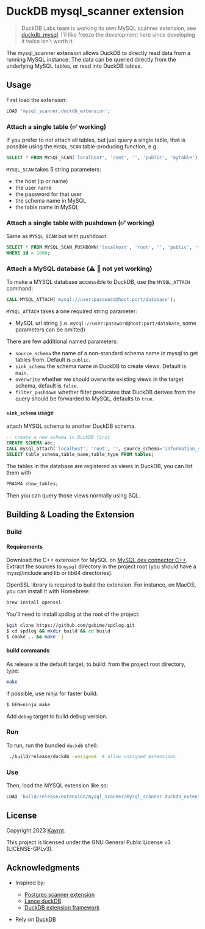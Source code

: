 # DuckDB mysql_scanner extension

> DuckDB Labs team is working its own MySQL scanner extension, see [duckdb_mysql](https://github.com/duckdb/duckdb_mysql). I'll like freeze the development here since developing it twice isn't worth it.

The mysql_scanner extension allows DuckDB to directly read data from a running MySQL instance. The data can be queried directly from the underlying MySQL tables, or read into DuckDB tables.

## Usage

First load the extension:

```SQL
LOAD 'mysql_scanner.duckdb_extension';
```


### Attach a single table (:white_check_mark: working)

If you prefer to not attach all tables, but just query a single table, that is possible using the `MYSQL_SCAN` table-producing function, e.g.


```SQL
SELECT * FROM MYSQL_SCAN('localhost', 'root', '', 'public', 'mytable');
```

`MYSQL_SCAN` takes 5 string parameters:

- the host (ip or name)
- the user name
- the password for that user
- the schema name in MySQL
- the table name in MySQL

### Attach a single table with pushdown (:white_check_mark: working)

Same as `MYSQL_SCAN` but with pushdown.

```SQL
SELECT * FROM MYSQL_SCAN_PUSHDOWN('localhost', 'root', '', 'public', 'mytable')
WHERE id > 1000;
```

### Attach a MySQL database (:warning: :red_circle: not yet working)

To make a MYSQL database accessible to DuckDB, use the `MYSQL_ATTACH` command:

```SQL
CALL MYSQL_ATTACH('mysql://user:password@host:port/database');
```

`MYSQL_ATTACH` takes a one required string parameter:
- MySQL url string (i.e. `mysql://user:password@host:port/database`, some parameters can be omitted)

There are few additional named parameters:

- `source_schema` the name of a non-standard schema name in mysql to get tables from. Default is `public`.
- `sink_schema` the schema name in DuckDB to create views. Default is `main`.
- `overwrite` whether we should overwrite existing views in the target schema, default is `false`.
- `filter_pushdown` whether filter predicates that DuckDB derives from the query should be forwarded to MySQL, defaults to `true`.

#### `sink_schema` usage

attach MYSQL schema to another DuckDB schema.

```sql
-- create a new schema in DuckDB first
CREATE SCHEMA abc;
CALL mysql_attach('localhost', 'root', '', source_schema='information_schema', sink_schema='abc');
SELECT table_schema,table_name,table_type FROM tables;
```

The tables in the database are registered as views in DuckDB, you can list them with

```SQL
PRAGMA show_tables;
```

Then you can query those views normally using SQL.

## Building & Loading the Extension

### Build

#### Requirements

Download the C++ extension for MySQL on [MySQL dev connector C++](https://dev.mysql.com/downloads/connector/cpp/).
Extract the sources to `mysql` directory in the project root (you should have a mysql/include and lib or lib64 directories).

OpenSSL library is required to build the extension. For instance, on MacOS, you can install it with Homebrew:

```sh
brew install openssl
```

You'll need to install spdlog at the root of the project:

```sh
$git clone https://github.com/gabime/spdlog.git
$ cd spdlog && mkdir build && cd build
$ cmake .. && make -j
```

#### build commands

As release is the default target, to build:
from the project root directory, type:

```sh
make
```

if possible, use ninja for faster build:

```sh
$ GEN=ninja make
```

Add `debug` target to build debug version.

### Run

To run, run the bundled `duckdb` shell:

```sh
 ./build/release/duckdb -unsigned  # allow unsigned extensions
```

### Use

Then, load the MYSQL extension like so:

```SQL
LOAD 'build/release/extension/mysql_scanner/mysql_scanner.duckdb_extension';
```

## License

Copyright 2023 [Kayrnt](kayrnt@gmail.com).

This project is licensed under the GNU General Public License v3 (LICENSE-GPLv3).

## Acknowledgments

- Inspired by:
  - [Postgres scanner extension](https://github.com/duckdblabs/postgres_scanner)
  - [Lance duckDB](https://github.com/lancedb/lance/blob/main/integration/duckdb_lance)
  - [DuckDB extension framework](https://github.com/Mause/duckdb-extension-framework)

- Rely on [DuckDB](https://github.com/duckdb/duckdb)
